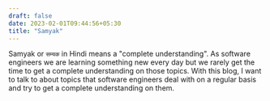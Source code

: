```yaml
---
draft: false
date: 2023-02-01T09:44:56+05:30
title: "Samyak"
---
```


Samyak or `सम्यक` in Hindi means a "complete understanding". 
As software engineers we are learning something new every day but we rarely get the time to get a complete understanding on those topics.
With this blog, I want to talk to about topics that software engineers deal with on a regular basis and try to get a complete understanding on them.
